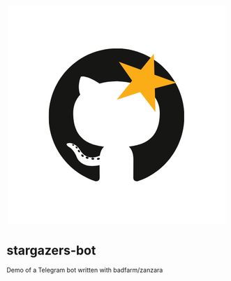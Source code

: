 <p align="center">
  <img src="https://github.com/badfarm/stargazers-bot/blob/develop/logo.png">
</p>


# stargazers-bot

Demo of a Telegram bot written with badfarm/zanzara
